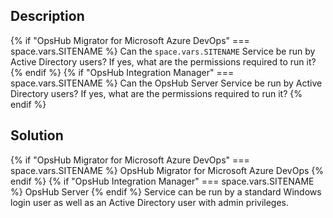## Description

{% if "OpsHub Migrator for Microsoft Azure DevOps" === space.vars.SITENAME %}
Can the <code class="expression">space.vars.SITENAME</code> Service be run by Active Directory users? If yes, what are the permissions required to run it?
{% endif %}
{% if "OpsHub Integration Manager" === space.vars.SITENAME %}
Can the OpsHub Server Service be run by Active Directory users? If yes, what are the permissions required to run it?
{% endif %}

## Solution
{% if "OpsHub Migrator for Microsoft Azure DevOps" === space.vars.SITENAME %} OpsHub Migrator for Microsoft Azure DevOps {% endif %} {% if "OpsHub Integration Manager" === space.vars.SITENAME %} OpsHub Server {% endif %} Service can be run by a standard Windows login user as well as an Active Directory user with admin privileges.